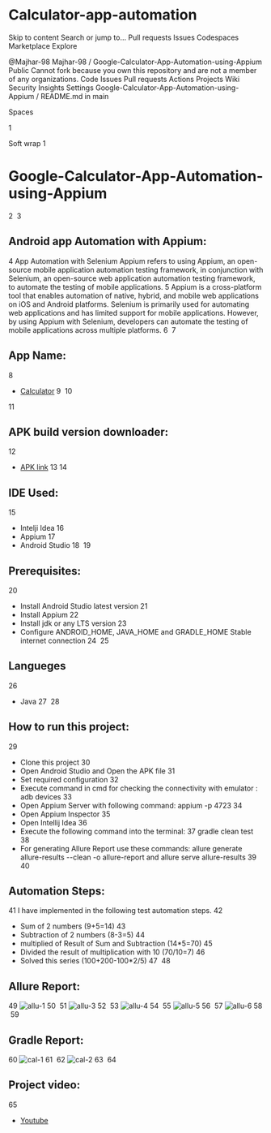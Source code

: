# Calculator-app-automation

Skip to content
Search or jump to…
Pull requests
Issues
Codespaces
Marketplace
Explore
 
@Majhar-98 
Majhar-98
/
Google-Calculator-App-Automation-using-Appium
Public
Cannot fork because you own this repository and are not a member of any organizations.
Code
Issues
Pull requests
Actions
Projects
Wiki
Security
Insights
Settings
Google-Calculator-App-Automation-using-Appium
/
README.md
in
main
 

Spaces

1

Soft wrap
1
# Google-Calculator-App-Automation-using-Appium
2
​
3
## Android app Automation with Appium:
4
App Automation with Selenium Appium refers to using Appium, an open-source mobile application automation testing framework, in conjunction with Selenium, an open-source web application automation testing framework, to automate the testing of mobile applications.
5
Appium is a cross-platform tool that enables automation of native, hybrid, and mobile web applications on iOS and Android platforms. Selenium is primarily used for automating web applications and has limited support for mobile applications. However, by using Appium with Selenium, developers can automate the testing of mobile applications across multiple platforms.
6
​
7
## App Name: 
8
- [Calculator](https://play.google.com/store/apps/details?id=com.google.android.calculator)
9
​
10
 
11
## APK build version downloader:
12
- [APK link](https://apps.evozi.com/apk-downloader/)
13
​
14
## IDE Used:
15
- Intelji Idea
16
- Appium
17
- Android Studio
18
​
19
## Prerequisites:
20
- Install Android Studio latest version
21
- Install Appium 
22
- Install jdk or any LTS version
23
- Configure ANDROID_HOME, JAVA_HOME and GRADLE_HOME Stable internet connection
24
​
25
## Langueges
26
- Java
27
​
28
## How to run this project:
29
- Clone this project
30
- Open Android Studio and Open the APK file
31
- Set required configuration
32
- Execute command in cmd for checking the connectivity with emulator : adb devices
33
- Open Appium Server with following command: appium -p 4723
34
- Open Appium Inspector
35
- Open Intellij Idea
36
- Execute the following command into the terminal: 
37
   gradle clean test
38
- For generating Allure Report use these commands: allure generate allure-results --clean -o allure-report and allure serve allure-results
39
​
40
## Automation Steps: 
41
I have implemented in the following test automation steps.
42
- Sum of 2 numbers (9+5=14)
43
- Subtraction of 2 numbers (8-3=5)
44
- multiplied of Result of Sum and Subtraction (14*5=70)
45
- Divided the result of multiplication with 10 (70/10=7)
46
- Solved this series (100+200-100*2/5)
47
​
48
## Allure Report:
49
![allu-1](https://user-images.githubusercontent.com/123467715/222777120-50d812a1-ba2c-4719-b1bf-75e7b27c9dc0.PNG)
50
​
51
![allu-3](https://user-images.githubusercontent.com/123467715/222777180-e1b003a0-c32d-470a-9472-e6b985f3c123.PNG)
52
​
53
![allu-4](https://user-images.githubusercontent.com/123467715/222777228-f2276961-79cb-4433-b124-6200ee50e6d7.PNG)
54
​
55
![allu-5](https://user-images.githubusercontent.com/123467715/222777305-59ceac68-512d-4e06-89dc-c6d58ffcaf0d.PNG)
56
​
57
![allu-6](https://user-images.githubusercontent.com/123467715/222777039-78aebc34-614a-4461-9233-e32413620a5e.PNG)
58
​
59
## Gradle Report:
60
![cal-1](https://user-images.githubusercontent.com/123467715/222656951-23aa440e-d7c5-467a-a798-cb87a9642745.PNG)
61
​
62
![cal-2](https://user-images.githubusercontent.com/123467715/222656992-ac9b2c78-9657-4860-89b7-2e0c81921d65.PNG)
63
​
64
## Project video:
65
- [Youtube](https://youtu.be/mcgSZKY7c10)
